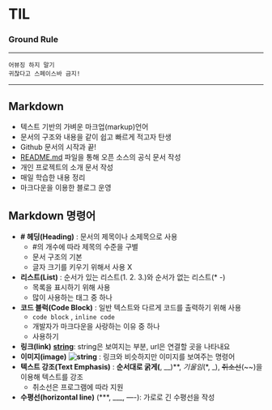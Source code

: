 # TIL

### Ground Rule

---
`어뷰징 하지 말기`  
`귀찮다고 스페이스바 금지!`

---

## Markdown

- 텍스트 기반의 가벼운 마크업(markup)언어
- 문서의 구조와 내용을 같이 쉽고 빠르게 적고자 탄생
- Github 문서의 시작과 끝!
- [README.md](http://README.md) 파일을 통해 오픈 소스의 공식 문서 작성
- 개인 프로젝트의 소개 문서 작성
- 매일 학습한 내용 정리
- 마크다운을 이용한 블로그 운영

## Markdown 명령어

- **# 헤딩(Heading)** : 문서의 제목이나 소제목으로 사용
    - #의 개수에 따라 제목의 수준을 구별
    - 문서 구조의 기본
    - 글자 크기를 키우기 위해서 사용 X
- **리스트(List)** : 순서가 있는 리스트(1. 2. 3.)와 순서가 없는 리스트(* -)
    - 목록을 표시하기 위해 사용
    - 많이 사용하는 태그 중 하나
- **코드 블럭(Code Block)** : 일반 텍스트와 다르게 코드를 출력하기 위해 사용
    - ```code block``` , `inline code`
    - 개발자가 마크다운을 사랑하는 이유 중 하나
    - 사용하기
- **링크(link)** **[string](url)**: string은 보여지는 부분, url은 연결할 곳을 나타내요
- **이미지(image)** **![string](url)** : 링크와 비슷하지만 이미지를 보여주는 명령어
- **텍스트 강조(Text Emphasis)** : **순서대로 굵게(**, __)**, *기울임*(*, _), ~~취소선~~(~~)을 이용해 텍스트를 강조
    - 취소선은 프로그램에 따라 지원
- **수평선(horizontal line)** (***, ___, —-): 가로로 긴 수평선을 작성
